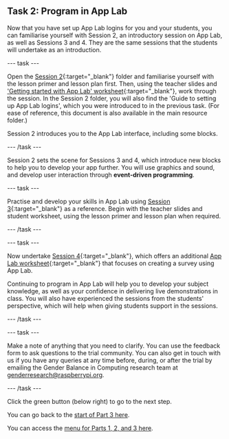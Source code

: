 ## Task 2: Program in App Lab
Now that you have set up App Lab logins for you and your students, you can familiarise yourself with Session 2, an introductory session on App Lab, as well as Sessions 3 and 4. They are the same sessions that the students will undertake as an introduction.

--- task ---

Open the [Session 2](https://drive.google.com/drive/folders/1-B1Prl0dV6d50cqEP-HtlP8zrITDqKcL?usp=sharing){:target="_blank"} folder and familiarise yourself with the lesson primer and lesson plan first. Then, using the teacher slides and ['Getting started with App Lab' worksheet](https://docs.google.com/document/d/1IwYU2oRs0Ff5cjE9ZdxAok4IMWv53R4px5M2NC0x3x8){:target="_blank"}, work through the session. In the Session 2 folder, you will also find the 'Guide to setting up App Lab logins', which you were introduced to in the previous task. (For ease of reference, this document is also available in the main resource folder.) 

Session 2 introduces you to the App Lab interface, including some blocks.

--- /task ---

Session 2 sets the scene for Sessions 3 and 4, which introduce new blocks to help you to develop your app further. You will use graphics and sound, and develop user interaction through **event-driven programming**.

--- task ---

Practise and develop your skills in App Lab using [Session 3](https://drive.google.com/drive/folders/1OYfIdz55tQuGu7ExJyy-X_z7XAdsjpwA?usp=sharing){:target="_blank"} as a reference. Begin with the teacher slides and student worksheet, using the lesson primer and lesson plan when required. 

--- /task ---

--- task ---

Now undertake [Session 4](https://drive.google.com/drive/folders/1079fGKPlU6PiyivyuYidvIATHTzWWp2G?usp=sharing){:target="_blank"}, which offers an additional [App Lab worksheet](https://docs.google.com/presentation/d/11SAvo8KPx9Yt6gX_4DvEgrjQl07W4JrKhjK4H92ex-U){:target="_blank"} that focuses on creating a survey using App Lab.

Continuing to program in App Lab will help you to develop your subject knowledge, as well as your confidence in delivering live demonstrations in class. You will also have experienced the sessions from the students' perspective, which will help when giving students support in the sessions. 

--- /task ---

--- task ---

Make a note of anything that you need to clarify. You can use the feedback form to ask questions to the trial community. You can also get in touch with us if you have any queries at any time before, during, or after the trial by emailing the Gender Balance in Computing research team at [genderresearch@raspberrypi.org](mailto:genderresearch@raspberrypi.org).

--- /task ---

Click the green button (below right) to go to the next step.

You can go back to the [start of Part 3 here](https://projects.raspberrypi.org/en/projects/Year8-RelevanceTraining-Part3-GBICi4). 

You can access the [menu for Parts 1, 2, and 3 here](https://projects.raspberrypi.org/en/pathways/year8-relevancetraining-gbici4).

